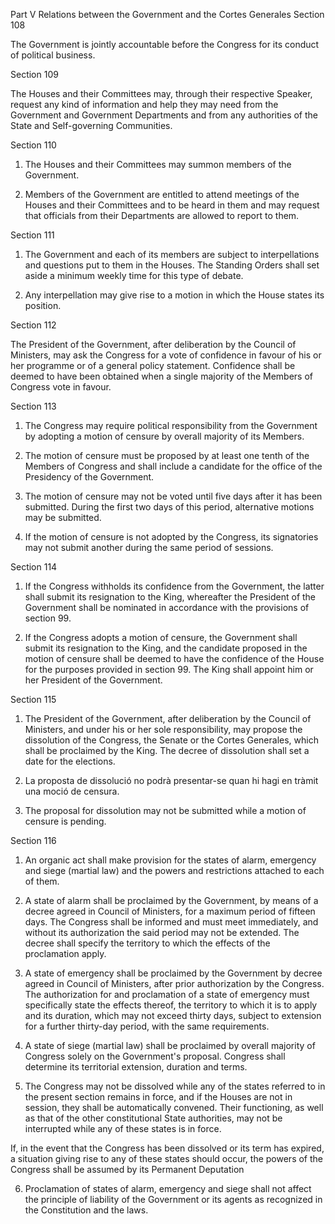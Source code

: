 Part V Relations between the Government and the Cortes Generales
Section 108

The Government is jointly accountable before the Congress for its conduct of political business.

Section 109

The Houses and their Committees may, through their respective Speaker, request any kind of information and help they may need from the Government and Government Departments and from any authorities of the State and Self-governing Communities.

Section 110

1. The Houses and their Committees may summon members of the Government.

2. Members of the Government are entitled to attend meetings of the Houses and their Committees and to be heard in them and may request that officials from their Departments are allowed to report to them.

Section 111

1. The Government and each of its members are subject to interpellations and questions put to them in the Houses. The Standing Orders shall set aside a minimum weekly time for this type of debate.

2. Any interpellation may give rise to a motion in which the House states its position.

Section 112

The President of the Government, after deliberation by the Council of Ministers, may ask the Congress for a vote of confidence in favour of his or her programme or of a general policy statement. Confidence shall be deemed to have been obtained when a single majority of the Members of Congress vote in favour.

Section 113

1. The Congress may require political responsibility from the Government by adopting a motion of censure by overall majority of its Members.

2. The motion of censure must be proposed by at least one tenth of the Members of Congress and shall include a candidate for the office of the Presidency of the Government.

3. The motion of censure may not be voted until five days after it has been submitted. During the first two days of this period, alternative motions may be submitted.

4. If the motion of censure is not adopted by the Congress, its signatories may not submit another during the same period of sessions.

Section 114

1. If the Congress withholds its confidence from the Government, the latter shall submit its resignation to the King, whereafter the President of the Government shall be nominated in accordance with the provisions of section 99.

2. If the Congress adopts a motion of censure, the Government shall submit its resignation to the King, and the candidate proposed in the motion of censure shall be deemed to have the confidence of the House for the purposes provided in section 99. The King shall appoint him or her President of the Government.

Section 115

1. The President of the Government, after deliberation by the Council of Ministers, and under his or her sole responsibility, may propose the dissolution of the Congress, the Senate or the Cortes Generales, which shall be proclaimed by the King. The decree of dissolution shall set a date for the elections.

2. La proposta de dissolució no podrà presentar-se quan hi hagi en tràmit una moció de censura.

3. The proposal for dissolution may not be submitted while a motion of censure is pending.

Section 116

1. An organic act shall make provision for the states of alarm, emergency and siege (martial law) and the powers and restrictions attached to each of them.

2. A state of alarm shall be proclaimed by the Government, by means of a decree agreed in Council of Ministers, for a maximum period of fifteen days. The Congress shall be informed and must meet immediately, and without its authorization the said period may not be extended. The decree shall specify the territory to which the effects of the proclamation apply.

3. A state of emergency shall be proclaimed by the Government by decree agreed in Council of Ministers, after prior authorization by the Congress. The authorization for and proclamation of a state of emergency must specifically state the effects thereof, the territory to which it is to apply and its duration, which may not exceed thirty days, subject to extension for a further thirty-day period, with the same requirements.

4. A state of siege (martial law) shall be proclaimed by overall majority of Congress solely on the Government's proposal. Congress shall determine its territorial extension, duration and terms.

5. The Congress may not be dissolved while any of the states referred to in the present section remains in force, and if the Houses are not in session, they shall be automatically convened. Their functioning, as well as that of the other constitutional State authorities, may not be interrupted while any of these states is in force.

If, in the event that the Congress has been dissolved or its term has expired, a situation giving rise to any of these states should occur, the powers of the Congress shall be assumed by its Permanent Deputation

6. Proclamation of states of alarm, emergency and siege shall not affect the principle of liability of the Government or its agents as recognized in the Constitution and the laws.
